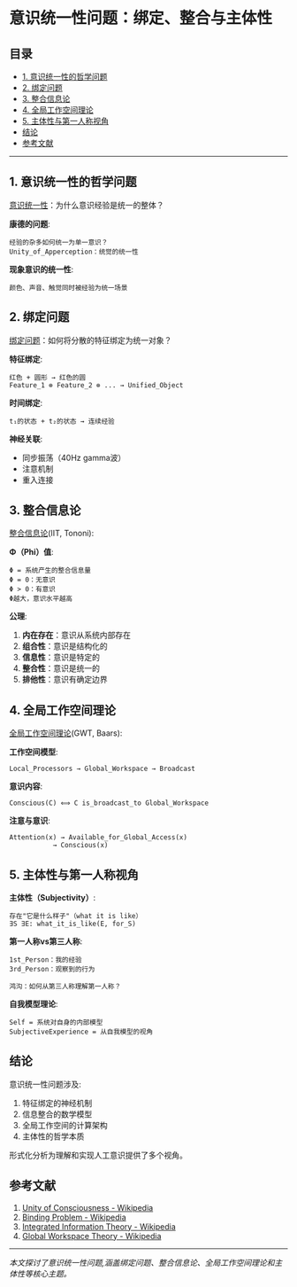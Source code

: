 # 意识统一性问题：绑定、整合与主体性

## 目录

- [1. 意识统一性的哲学问题](#1-意识统一性的哲学问题)
- [2. 绑定问题](#2-绑定问题)
- [3. 整合信息论](#3-整合信息论)
- [4. 全局工作空间理论](#4-全局工作空间理论)
- [5. 主体性与第一人称视角](#5-主体性与第一人称视角)
- [结论](#结论)
- [参考文献](#参考文献)

---

## 1. 意识统一性的哲学问题

[意识统一性](https://en.wikipedia.org/wiki/Unity_of_consciousness)：为什么意识经验是统一的整体？

**康德的问题**:
```
经验的杂多如何统一为单一意识？
Unity_of_Apperception：统觉的统一性
```

**现象意识的统一性**:
```
颜色、声音、触觉同时被经验为统一场景
```

## 2. 绑定问题

[绑定问题](https://en.wikipedia.org/wiki/Binding_problem)：如何将分散的特征绑定为统一对象？

**特征绑定**:
```
红色 + 圆形 → 红色的圆
Feature_1 ⊗ Feature_2 ⊗ ... → Unified_Object
```

**时间绑定**:
```
t₁的状态 + t₂的状态 → 连续经验
```

**神经关联**:
- 同步振荡（40Hz gamma波）
- 注意机制
- 重入连接

## 3. 整合信息论

[整合信息论](https://en.wikipedia.org/wiki/Integrated_information_theory)(IIT, Tononi):

**Φ（Phi）值**:
```
Φ = 系统产生的整合信息量
Φ = 0：无意识
Φ > 0：有意识
Φ越大，意识水平越高
```

**公理**:
1. **内在存在**：意识从系统内部存在
2. **组合性**：意识是结构化的
3. **信息性**：意识是特定的
4. **整合性**：意识是统一的
5. **排他性**：意识有确定边界

## 4. 全局工作空间理论

[全局工作空间理论](https://en.wikipedia.org/wiki/Global_workspace_theory)(GWT, Baars):

**工作空间模型**:
```
Local_Processors → Global_Workspace → Broadcast
```

**意识内容**:
```
Conscious(C) ⟺ C is_broadcast_to Global_Workspace
```

**注意与意识**:
```
Attention(x) → Available_for_Global_Access(x)
           → Conscious(x)
```

## 5. 主体性与第一人称视角

**主体性（Subjectivity）**:
```
存在"它是什么样子"（what it is like）
∃S ∃E: what_it_is_like(E, for_S)
```

**第一人称vs第三人称**:
```
1st_Person：我的经验
3rd_Person：观察到的行为

鸿沟：如何从第三人称理解第一人称？
```

**自我模型理论**:
```
Self = 系统对自身的内部模型
SubjectiveExperience = 从自我模型的视角
```

## 结论

意识统一性问题涉及:
1. 特征绑定的神经机制
2. 信息整合的数学模型
3. 全局工作空间的计算架构
4. 主体性的哲学本质

形式化分析为理解和实现人工意识提供了多个视角。

## 参考文献

1. [Unity of Consciousness - Wikipedia](https://en.wikipedia.org/wiki/Unity_of_consciousness)
2. [Binding Problem - Wikipedia](https://en.wikipedia.org/wiki/Binding_problem)
3. [Integrated Information Theory - Wikipedia](https://en.wikipedia.org/wiki/Integrated_information_theory)
4. [Global Workspace Theory - Wikipedia](https://en.wikipedia.org/wiki/Global_workspace_theory)

---

*本文探讨了意识统一性问题,涵盖绑定问题、整合信息论、全局工作空间理论和主体性等核心主题。*

